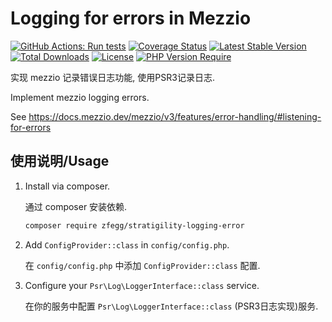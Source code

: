 Logging for errors in Mezzio
=====================================

[![GitHub Actions: Run tests](https://github.com/zfegg/stratigility-logging-error/workflows/qa/badge.svg)](https://github.com/zfegg/stratigility-logging-error/actions?query=workflow%3A%22qa%22)
[![Coverage Status](https://coveralls.io/repos/github/zfegg/stratigility-logging-error/badge.svg?branch=master)](https://coveralls.io/github/zfegg/stratigility-logging-error?branch=master)
[![Latest Stable Version](https://poser.pugx.org/zfegg/stratigility-logging-error/v)](https://packagist.org/packages/zfegg/stratigility-logging-error)
[![Total Downloads](https://poser.pugx.org/zfegg/stratigility-logging-error/downloads)](https://packagist.org/packages/zfegg/stratigility-logging-error)
[![License](https://poser.pugx.org/zfegg/stratigility-logging-error/license)](https://packagist.org/packages/zfegg/stratigility-logging-error)
[![PHP Version Require](https://poser.pugx.org/zfegg/stratigility-logging-error/require/php)](https://packagist.org/packages/zfegg/stratigility-logging-error)


实现 mezzio 记录错误日志功能, 使用PSR3记录日志.

Implement mezzio logging errors.

See https://docs.mezzio.dev/mezzio/v3/features/error-handling/#listening-for-errors

使用说明/Usage
--------------

1. Install via composer.

   通过 composer 安装依赖.

   ```bash
   composer require zfegg/stratigility-logging-error
   ```

2. Add `ConfigProvider::class` in `config/config.php`. 

   在 `config/config.php` 中添加 `ConfigProvider::class` 配置.

3. Configure your `Psr\Log\LoggerInterface::class` service.

   在你的服务中配置 `Psr\Log\LoggerInterface::class` (PSR3日志实现)服务.
